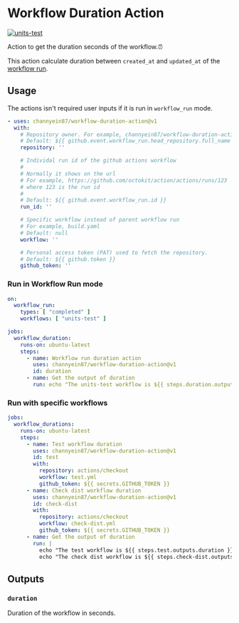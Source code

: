# Workflow Duration Action

[![units-test](https://github.com/channyein87/workflow-duration-action/actions/workflows/test.yml/badge.svg)](https://github.com/channyein87/workflow-duration-action/actions/workflows/test.yml)

Action to get the duration seconds of the workflow.:alarm_clock:

This action calculate duration between `created_at` and `updated_at` of the [workflow run](https://docs.github.com/en/rest/actions/workflow-runs#get-a-workflow-run).

## Usage

The actions isn't required user inputs if it is run in `workflow_run` mode.

```yaml
- uses: channyein87/workflow-duration-action@v1
  with:
    # Repository owner. For example, channyein87/workflow-duration-action
    # Default: ${{ github.event.workflow_run.head_repository.full_name }}
    repository: ''

    # Individal run id of the github actions workflow
    #
    # Normally it shows on the url
    # For example, https://github.com/octokit/action/actions/runs/123
    # where 123 is the run id
    #
    # Default: ${{ github.event.workflow_run.id }}
    run_id: ''

    # Specific workflow instead of parent workflow run
    # For example, build.yaml
    # Default: null
    workflow: ''

    # Personal access token (PAT) used to fetch the repository.
    # Default: ${{ github.token }}
    github_token: ''
```

### Run in Workflow Run mode

```yaml
on:
  workflow_run:
    types: [ "completed" ]
    workflows: [ "units-test" ]

jobs:
  workflow_duration:
    runs-on: ubuntu-latest
    steps:
      - name: Workflow run duration action
        uses: channyein87/workflow-duration-action@v1
        id: duration
      - name: Get the output of duration
        run: echo "The units-test workflow is ${{ steps.duration.outputs.duration }} seconds long."
```

### Run with specific workflows

```yaml
jobs:
  workflow_durations:
    runs-on: ubuntu-latest
    steps:
      - name: Test workflow duration
        uses: channyein87/workflow-duration-action@v1
        id: test
        with:
          repository: actions/checkout
          workflow: test.yml
          github_token: ${{ secrets.GITHUB_TOKEN }}
      - name: Check dist workflow duration
        uses: channyein87/workflow-duration-action@v1
        id: check-dist
        with:
          repository: actions/checkout
          workflow: check-dist.yml
          github_token: ${{ secrets.GITHUB_TOKEN }}
      - name: Get the output of duration
        run: |
          echo "The test workflow is ${{ steps.test.outputs.duration }} seconds long."
          echo "The check dist workflow is ${{ steps.check-dist.outputs.duration }} seconds long."
```

## Outputs

### `duration`

Duration of the workflow in seconds.
